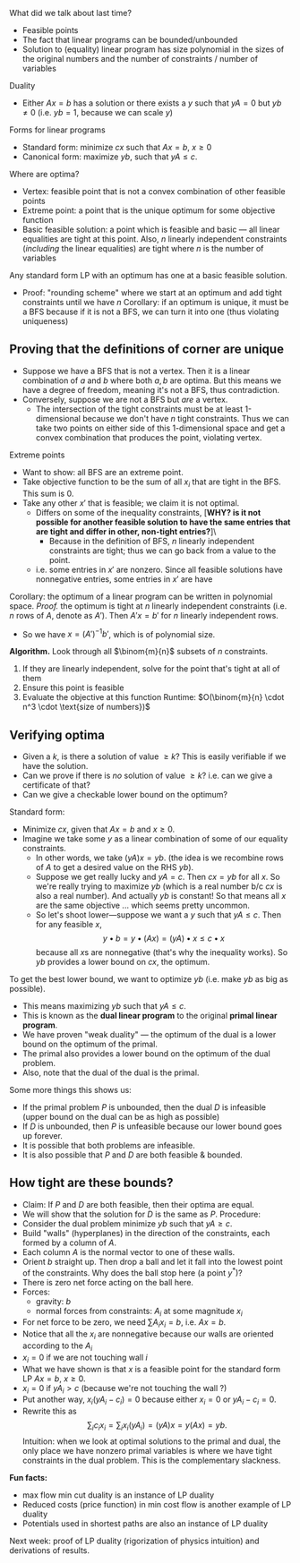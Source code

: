 What did we talk about last time?
- Feasible points
- The fact that linear programs can be bounded/unbounded
- Solution to (equality) linear program has size polynomial in the sizes of the original numbers and the number of constraints / number of variables

Duality
- Either $Ax=b$ has a solution or there exists a $y$ such that $yA = 0$ but $yb \neq 0$ (i.e. $yb = 1$, because we can scale $y$)

Forms for linear programs
- Standard form: minimize $cx$ such that $Ax = b$, $x \ge 0$
- Canonical form: maximize $yb$, such that $yA \le c$.

Where are optima?
- Vertex: feasible point that is not a convex combination of other feasible points
- Extreme point: a point that is the unique optimum for some objective function
- Basic feasible solution: a point which is feasible and basic — all linear equalities are tight at this point. Also, $n$ linearly independent constraints (*including* the linear equalities) are tight where $n$ is the number of variables

Any standard form LP with an optimum has one at a basic feasible solution.
- Proof: "rounding scheme" where we start at an optimum and add tight constraints until we have $n$
Corollary: if an optimum is unique, it must be a BFS because if it is not a BFS, we can turn it into one (thus violating uniqueness)
## Proving that the definitions of corner are unique
- Suppose we have a BFS that is not a vertex. Then it is a linear combination of $a$ and $b$ where both $a, b$ are optima. But this means we have a degree of freedom, meaning it's not a BFS, thus contradiction.
- Conversely, suppose we are not a BFS but _are_ a vertex.
	- The intersection of the tight constraints must be at least 1-dimensional because we don't have $n$ tight constraints. Thus we can take two points on either side of this 1-dimensional space and get a convex combination that produces the point, violating vertex.

Extreme points
- Want to show: all BFS are an extreme point.
- Take objective function to be the sum of all $x_i$ that are tight in the BFS. This sum is 0.
- Take any other $x'$ that is feasible; we claim it is not optimal.
	- Differs on some of the inequality constraints, [**WHY? is it not possible for another feasible solution to have the same entries that are tight and differ in other, non-tight entries?**]\
		- Because in the definition of BFS, $n$ linearly independent constraints are tight; thus we can go back from a value to the point.
	- i.e. some entries in $x'$ are nonzero. Since all feasible solutions have nonnegative entries, some entries in $x'$ are have 

Corollary: the optimum of a linear program can be written in polynomial space.
*Proof.* the optimum is tight at $n$ linearly independent constraints (i.e. $n$ rows of $A$, denote as $A'$). Then $A'x = b'$ for $n$ linearly independent rows.
- So we have $x = (A')^{-1} b'$, which is of polynomial size.

**Algorithm.** Look through all $\binom{m}{n}$ subsets of $n$ constraints.
1. If they are linearly independent, solve for the point that's tight at all of them
2. Ensure this point is feasible
3. Evaluate the objective at this function
Runtime: $O(\binom{m}{n} \cdot n^3 \cdot \text{size of numbers})$
## Verifying optima
- Given a $k$, is there a solution of value $\ge k$? This is easily verifiable if we have the solution.
- Can we prove if there is *no* solution of value $\ge k$? i.e. can we give a certificate of that?
- Can we give a checkable lower bound on the optimum?

Standard form:
- Minimize $cx$, given that $Ax = b$ and $x \ge 0$.
- Imagine we take some $y$ as a linear combination of some of our equality constraints.
	- In other words, we take $(yA)x = yb$. (the idea is we recombine rows of $A$ to get a desired value on the RHS $yb$).
	- Suppose we get really lucky and $yA = c$. Then $cx =  yb$ for all $x$. So we're really trying to maximize $yb$ (which is a real number b/c $cx$ is also a real number). And actually $yb$ is constant! So that means all $x$ are the same objective ... which seems pretty uncommon.
	- So let's shoot lower—suppose we want a $y$ such that $yA \le c$. Then for any feasible $x$,
	  $$y \bullet b = y \bullet (Ax) = (yA) \bullet x \le c \bullet x$$
	  because all $x$s are nonnegative (that's why the inequality works). So $yb$ provides a lower bound on $cx$, the optimum.

To get the best lower bound, we want to optimize $yb$ (i.e. make $yb$ as big as possible).
- This means maximizing $yb$ such that $yA \le c$.
- This is known as the **dual linear program** to the original **primal linear program**.
- We have proven "weak duality" — the optimum of the dual is a lower bound on the optimum of the primal.
- The primal also provides a lower bound on the optimum of the dual problem.
- Also, note that the dual of the dual is the primal.

Some more things this shows us:
- If the primal problem $P$ is unbounded, then the dual $D$ is infeasible (upper bound on the dual can be as high as possible)
- If $D$ is unbounded, then $P$ is unfeasible because our lower bound goes up forever.
- It is possible that both problems are infeasible.
- It is also possible that $P$ and $D$ are both feasible & bounded.

## How tight are these bounds?
- Claim: If $P$ and $D$ are both feasible, then their optima are equal.
- We will show that the solution for $D$ is the same as $P$.
Procedure:
- Consider the dual problem minimize $yb$ such that $yA \ge c$.
- Build "walls" (hyperplanes) in the direction of the constraints, each formed by a column of $A$.
- Each column  $A$ is the normal vector to one of these walls.
- Orient $b$ straight up. Then drop a ball and let it fall into the lowest point of the constraints.
Why does the ball stop here (a point $y^*$)?
- There is zero net force acting on the ball here.
- Forces:
	- gravity: $b$
	- normal forces from constraints: $A_i$ at some magnitude $x_i$
- For net force to be zero, we need $\sum A_i x_i = b$, i.e. $Ax = b$.
- Notice that all the $x_i$ are nonnegative because our walls are oriented according to the $A_i$
- $x_i = 0$ if we are not touching wall $i$
- What we have shown is that $x$ is a feasible point for the standard form LP $Ax = b$, $x \ge 0$.
- $x_i = 0$ if $yA_i > c$ (because we're not touching the wall ?)
- Put another way, $x_i (y A_i - c_i) = 0$ because either $x_i = 0$ or $yA_i - c_i = 0$.
- Rewrite this as
$$\sum_i c_i x_i = \sum_i x_i (y A_i) = (yA) x = y (Ax) = yb. $$
Intuition: when we look at optimal solutions to the primal and dual, the only place we have nonzero primal variables is where we have tight constraints in the dual problem. This is the complementary slackness.

**Fun facts:**
- max flow min cut duality is an instance of LP duality
- Reduced costs (price function) in min cost flow is another example of LP duality
- Potentials used in shortest paths are also an instance of LP duality

Next week: proof of LP duality (rigorization of physics intuition) and derivations of results.